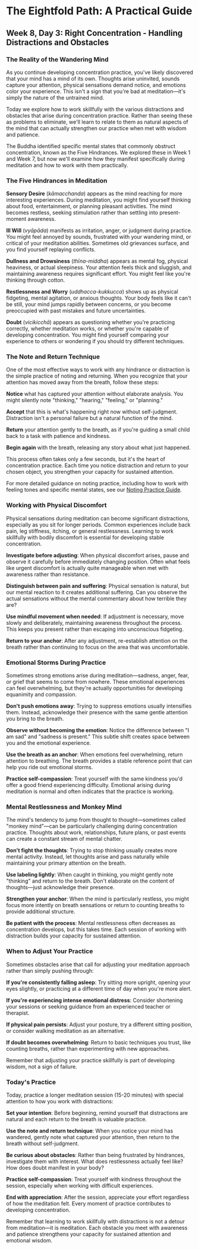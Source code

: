 # The Eightfold Path: A Practical Guide
## Week 8, Day 3: Right Concentration - Handling Distractions and Obstacles

### The Reality of the Wandering Mind

As you continue developing concentration practice, you've likely discovered that your mind has a mind of its own. Thoughts arise uninvited, sounds capture your attention, physical sensations demand notice, and emotions color your experience. This isn't a sign that you're bad at meditation—it's simply the nature of the untrained mind.

Today we explore how to work skillfully with the various distractions and obstacles that arise during concentration practice. Rather than seeing these as problems to eliminate, we'll learn to relate to them as natural aspects of the mind that can actually strengthen our practice when met with wisdom and patience.

The Buddha identified specific mental states that commonly obstruct concentration, known as the Five Hindrances. We explored these in Week 1 and Week 7, but now we'll examine how they manifest specifically during meditation and how to work with them practically.

### The Five Hindrances in Meditation

**Sensory Desire** (*kāmacchanda*) appears as the mind reaching for more interesting experiences. During meditation, you might find yourself thinking about food, entertainment, or planning pleasant activities. The mind becomes restless, seeking stimulation rather than settling into present-moment awareness.

**Ill Will** (*vyāpāda*) manifests as irritation, anger, or judgment during practice. You might feel annoyed by sounds, frustrated with your wandering mind, or critical of your meditation abilities. Sometimes old grievances surface, and you find yourself replaying conflicts.

**Dullness and Drowsiness** (*thīna-middha*) appears as mental fog, physical heaviness, or actual sleepiness. Your attention feels thick and sluggish, and maintaining awareness requires significant effort. You might feel like you're thinking through cotton.

**Restlessness and Worry** (*uddhacca-kukkucca*) shows up as physical fidgeting, mental agitation, or anxious thoughts. Your body feels like it can't be still, your mind jumps rapidly between concerns, or you become preoccupied with past mistakes and future uncertainties.

**Doubt** (*vicikicchā*) appears as questioning whether you're practicing correctly, whether meditation works, or whether you're capable of developing concentration. You might find yourself comparing your experience to others or wondering if you should try different techniques.

### The Note and Return Technique

One of the most effective ways to work with any hindrance or distraction is the simple practice of noting and returning. When you recognize that your attention has moved away from the breath, follow these steps:

**Notice** what has captured your attention without elaborate analysis. You might silently note "thinking," "hearing," "feeling," or "planning."

**Accept** that this is what's happening right now without self-judgment. Distraction isn't a personal failure but a natural function of the mind.

**Return** your attention gently to the breath, as if you're guiding a small child back to a task with patience and kindness.

**Begin again** with the breath, releasing any story about what just happened.

This process often takes only a few seconds, but it's the heart of concentration practice. Each time you notice distraction and return to your chosen object, you strengthen your capacity for sustained attention.

For more detailed guidance on noting practice, including how to work with feeling tones and specific mental states, see our [Noting Practice Guide](../../noting.md).

### Working with Physical Discomfort

Physical sensations during meditation can become significant distractions, especially as you sit for longer periods. Common experiences include back pain, leg stiffness, itching, or general restlessness. Learning to work skillfully with bodily discomfort is essential for developing stable concentration.

**Investigate before adjusting**: When physical discomfort arises, pause and observe it carefully before immediately changing position. Often what feels like urgent discomfort is actually quite manageable when met with awareness rather than resistance.

**Distinguish between pain and suffering**: Physical sensation is natural, but our mental reaction to it creates additional suffering. Can you observe the actual sensations without the mental commentary about how terrible they are?

**Use mindful movement when needed**: If adjustment is necessary, move slowly and deliberately, maintaining awareness throughout the process. This keeps you present rather than escaping into unconscious fidgeting.

**Return to your anchor**: After any adjustment, re-establish attention on the breath rather than continuing to focus on the area that was uncomfortable.

### Emotional Storms During Practice

Sometimes strong emotions arise during meditation—sadness, anger, fear, or grief that seems to come from nowhere. These emotional experiences can feel overwhelming, but they're actually opportunities for developing equanimity and compassion.

**Don't push emotions away**: Trying to suppress emotions usually intensifies them. Instead, acknowledge their presence with the same gentle attention you bring to the breath.

**Observe without becoming the emotion**: Notice the difference between "I am sad" and "sadness is present." This subtle shift creates space between you and the emotional experience.

**Use the breath as an anchor**: When emotions feel overwhelming, return attention to breathing. The breath provides a stable reference point that can help you ride out emotional storms.

**Practice self-compassion**: Treat yourself with the same kindness you'd offer a good friend experiencing difficulty. Emotional arising during meditation is normal and often indicates that the practice is working.

### Mental Restlessness and Monkey Mind

The mind's tendency to jump from thought to thought—sometimes called "monkey mind"—can be particularly challenging during concentration practice. Thoughts about work, relationships, future plans, or past events can create a constant stream of mental chatter.

**Don't fight the thoughts**: Trying to stop thinking usually creates more mental activity. Instead, let thoughts arise and pass naturally while maintaining your primary attention on the breath.

**Use labeling lightly**: When caught in thinking, you might gently note "thinking" and return to the breath. Don't elaborate on the content of thoughts—just acknowledge their presence.

**Strengthen your anchor**: When the mind is particularly restless, you might focus more intently on breath sensations or return to counting breaths to provide additional structure.

**Be patient with the process**: Mental restlessness often decreases as concentration develops, but this takes time. Each session of working with distraction builds your capacity for sustained attention.

### When to Adjust Your Practice

Sometimes obstacles arise that call for adjusting your meditation approach rather than simply pushing through:

**If you're consistently falling asleep**: Try sitting more upright, opening your eyes slightly, or practicing at a different time of day when you're more alert.

**If you're experiencing intense emotional distress**: Consider shortening your sessions or seeking guidance from an experienced teacher or therapist.

**If physical pain persists**: Adjust your posture, try a different sitting position, or consider walking meditation as an alternative.

**If doubt becomes overwhelming**: Return to basic techniques you trust, like counting breaths, rather than experimenting with new approaches.

Remember that adjusting your practice skillfully is part of developing wisdom, not a sign of failure.

### Today's Practice

Today, practice a longer meditation session (15-20 minutes) with special attention to how you work with distractions:

**Set your intention**: Before beginning, remind yourself that distractions are natural and each return to the breath is valuable practice.

**Use the note and return technique**: When you notice your mind has wandered, gently note what captured your attention, then return to the breath without self-judgment.

**Be curious about obstacles**: Rather than being frustrated by hindrances, investigate them with interest. What does restlessness actually feel like? How does doubt manifest in your body?

**Practice self-compassion**: Treat yourself with kindness throughout the session, especially when working with difficult experiences.

**End with appreciation**: After the session, appreciate your effort regardless of how the meditation felt. Every moment of practice contributes to developing concentration.

Remember that learning to work skillfully with distractions is not a detour from meditation—it is meditation. Each obstacle you meet with awareness and patience strengthens your capacity for sustained attention and emotional wisdom.
